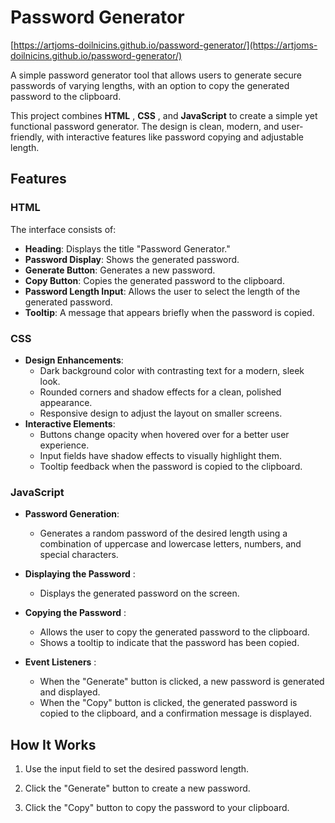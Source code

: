 # Password Generator

[https://artjoms-doilnicins.github.io/password-generator/](https://artjoms-doilnicins.github.io/password-generator/)

A simple password generator tool that allows users to generate secure passwords of varying lengths, with an option to copy the generated password to the clipboard.

This project combines **HTML** , **CSS** , and **JavaScript**  to create a simple yet functional password generator. The design is clean, modern, and user-friendly, with interactive features like password copying and adjustable length.

## Features

### HTML

The interface consists of:
- **Heading**: Displays the title "Password Generator."
- **Password Display**: Shows the generated password.
- **Generate Button**: Generates a new password.
- **Copy Button**: Copies the generated password to the clipboard.
- **Password Length Input**: Allows the user to select the length of the generated password.
- **Tooltip**: A message that appears briefly when the password is copied.

### CSS

- **Design Enhancements**:
  - Dark background color with contrasting text for a modern, sleek look.
  - Rounded corners and shadow effects for a clean, polished appearance.
  - Responsive design to adjust the layout on smaller screens.
- **Interactive Elements**:
  - Buttons change opacity when hovered over for a better user experience.
  - Input fields have shadow effects to visually highlight them.
  - Tooltip feedback when the password is copied to the clipboard.

### JavaScript

- **Password Generation**: 
  - Generates a random password of the desired length using a combination of uppercase and lowercase letters, numbers, and special characters.
 
- **Displaying the Password** :
  - Displays the generated password on the screen.
 
- **Copying the Password** :
  - Allows the user to copy the generated password to the clipboard.
  - Shows a tooltip to indicate that the password has been copied.
 
- **Event Listeners** :
  - When the "Generate" button is clicked, a new password is generated and displayed.
  - When the "Copy" button is clicked, the generated password is copied to the clipboard, and a confirmation message is displayed.


## How It Works

1. Use the input field to set the desired password length.

2. Click the "Generate" button to create a new password.

3. Click the "Copy" button to copy the password to your clipboard.
